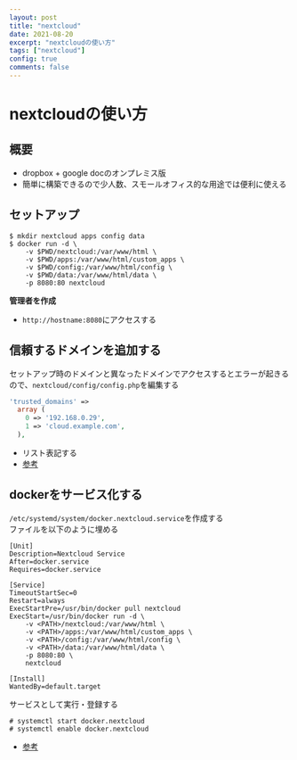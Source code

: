 ```yaml
---
layout: post
title: "nextcloud"
date: 2021-08-20
excerpt: "nextcloudの使い方"
tags: ["nextcloud"]
config: true
comments: false
---
```


# nextcloudの使い方

## 概要
 - dropbox + google docのオンプレミス版
 - 簡単に構築できるので少人数、スモールオフィス的な用途では便利に使える

## セットアップ

```console
$ mkdir nextcloud apps config data
$ docker run -d \
    -v $PWD/nextcloud:/var/www/html \
    -v $PWD/apps:/var/www/html/custom_apps \
    -v $PWD/config:/var/www/html/config \
    -v $PWD/data:/var/www/html/data \
    -p 8080:80 nextcloud
```

**管理者を作成**  
 - `http://hostname:8080`にアクセスする

## 信頼するドメインを追加する
セットアップ時のドメインと異なったドメインでアクセスするとエラーが起きるので、`nextcloud/config/config.php`を編集する

```php
'trusted_domains' =>
  array (
    0 => '192.168.0.29',
    1 => 'cloud.example.com',
  ),
```
 - リスト表記する
 - [参考](https://help.nextcloud.com/t/howto-add-a-new-trusted-domain/26)


## dockerをサービス化する
`/etc/systemd/system/docker.nextcloud.service`を作成する  
ファイルを以下のように埋める  
```config
[Unit]
Description=Nextcloud Service
After=docker.service
Requires=docker.service

[Service]
TimeoutStartSec=0
Restart=always
ExecStartPre=/usr/bin/docker pull nextcloud
ExecStart=/usr/bin/docker run -d \
    -v <PATH>/nextcloud:/var/www/html \
    -v <PATH>/apps:/var/www/html/custom_apps \
    -v <PATH>/config:/var/www/html/config \
    -v <PATH>/data:/var/www/html/data \
    -p 8080:80 \
    nextcloud

[Install]
WantedBy=default.target
```

サービスとして実行・登録する  
```console
# systemctl start docker.nextcloud
# systemctl enable docker.nextcloud
```
 - [参考](https://www.jetbrains.com/help/youtrack/standalone/run-docker-container-as-service.html)

